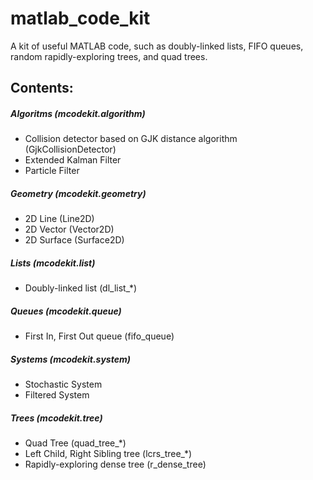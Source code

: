 matlab_code_kit
===============

A kit of useful MATLAB code, such as doubly-linked lists, FIFO queues, random rapidly-exploring trees, and quad trees.

Contents:
---------

##### Algoritms (mcodekit.algorithm)
+ Collision detector based on GJK distance algorithm (GjkCollisionDetector)
+ Extended Kalman Filter
+ Particle Filter

##### Geometry (mcodekit.geometry)
+ 2D Line (Line2D)
+ 2D Vector (Vector2D)
+ 2D Surface (Surface2D)

##### Lists (mcodekit.list)
+ Doubly-linked list (dl_list_*)

##### Queues (mcodekit.queue)
+ First In, First Out queue (fifo_queue)

##### Systems (mcodekit.system)
+ Stochastic System
+ Filtered System

##### Trees (mcodekit.tree)
+ Quad Tree (quad_tree_*)
+ Left Child, Right Sibling tree (lcrs_tree_*)
+ Rapidly-exploring dense tree (r_dense_tree)
